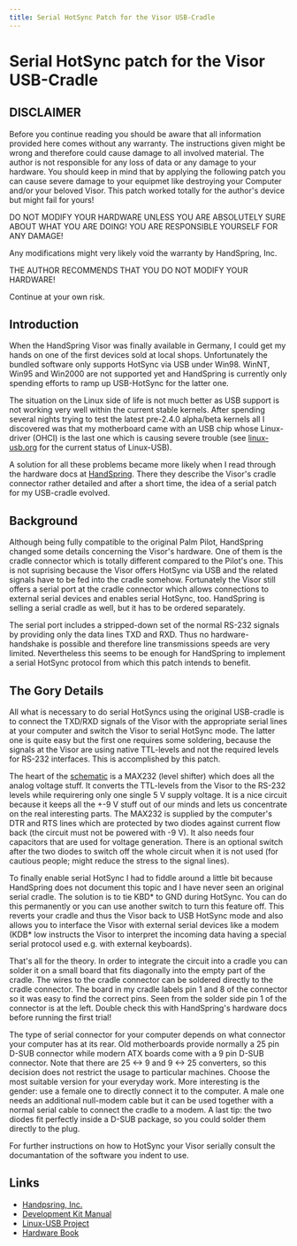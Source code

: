 ```yaml
---
title: Serial HotSync Patch for the Visor USB-Cradle
---
```


# Serial HotSync patch for the Visor USB-Cradle #

## DISCLAIMER ##
Before you continue reading you should be aware that all information provided here comes without any warranty. The instructions given might be wrong and therefore could cause damage to all involved material. The author is not responsible for any loss of data or any damage to your hardware. You should keep in mind that by applying the following patch you can cause severe damage to your equipmet like destroying your Computer and/or your beloved Visor. This patch worked totally for the author's device but might fail for yours!

DO NOT MODIFY YOUR HARDWARE UNLESS YOU ARE ABSOLUTELY SURE ABOUT WHAT YOU ARE DOING! YOU ARE RESPONSIBLE YOURSELF FOR ANY DAMAGE!

Any modifications might very likely void the warranty by HandSpring, Inc.

THE AUTHOR RECOMMENDS THAT YOU DO NOT MODIFY YOUR HARDWARE!

Continue at your own risk. 

## Introduction ##
When the HandSpring Visor was finally available in Germany, I could get my hands on one of the first devices sold at local shops. Unfortunately the bundled software only supports HotSync via USB under Win98. WinNT, Win95 and Win2000 are not supported yet and HandSpring is currently only spending efforts to ramp up USB-HotSync for the latter one.

The situation on the Linux side of life is not much better as USB support is not working very well within the current stable kernels. After spending several nights trying to test the latest pre-2.4.0 alpha/beta kernels all I discovered was that my motherboard came with an USB chip whose Linux-driver (OHCI) is the last one which is causing severe trouble (see [linux-usb.org](http://www.linux-usb.org/)  for the current status of Linux-USB).

A solution for all these problems became more likely when I read through the hardware docs at [HandSpring](http://www.handspring.com/). There they describe the Visor's cradle connector rather detailed and after a short time, the idea of a serial patch for my USB-cradle evolved.

## Background ##
 Although being fully compatible to the original Palm Pilot, HandSpring changed some details concerning the Visor's hardware. One of them is the cradle connector which is totally different compared to the Pilot's one. This is not suprising because the Visor offers HotSync via USB and the related signals have to be fed into the cradle somehow. Fortunately the Visor still offers a serial port at the cradle connector which allows connections to external serial devices and enables serial HotSync, too. HandSpring is selling a serial cradle as well, but it has to be ordered separately.

The serial port includes a stripped-down set of the normal  RS-232 signals by providing only the data lines TXD and RXD. Thus no hardware-handshake is possible and therefore line transmissions speeds are very limited. Nevertheless this seems to be enough for HandSpring to implement a serial HotSync protocol from which  this patch intends to benefit.

## The Gory Details ##
All what is necessary to do serial HotSyncs using the original USB-cradle is to connect the TXD/RXD signals of the Visor with the appropriate serial lines at your computer and switch the Visor to serial HotSync mode. The latter one is quite easy but the first one requires some soldering, because the signals at the Visor are using native TTL-levels and not the required levels for RS-232 interfaces. This is accomplished by this patch.

The heart of the [schematic](visor_cradle/schematic.pdf)  is a MAX232 (level shifter) which does all the analog voltage stuff. It converts the TTL-levels from the Visor to the RS-232 levels while requirering only one single 5 V supply voltage. It is a nice circuit because it keeps all the +-9 V stuff out of our minds and lets us concentrate on the real interesting parts. The MAX232 is supplied by the computer's DTR and RTS lines which are protected by two diodes against current flow back (the circuit must not be powered with -9 V). It also needs four capacitors that are used for voltage generation. There is an optional switch after the two diodes to switch off the whole circuit when it is not used (for cautious people; might reduce the stress to the signal lines).

To finally enable serial HotSync I had to fiddle around a little bit because HandSpring does not document this topic and I have never seen an original serial cradle. The solution is to tie KBD* to GND during HotSync. You can do this permanently or you can use another switch to turn this feature off. This reverts your cradle and thus the Visor back to USB HotSync mode and also allows you to interface the Visor with external serial devices like a modem (KDB* low instructs the Visor to interpret the incoming data having a special serial protocol used e.g. with external keyboards).

That's all for the theory. In order to integrate the circuit into a cradle you can solder it on a small board that fits diagonally into the empty part of the cradle. The wires to the cradle connector can be soldered directly to the cradle connector. The board in my cradle labels pin 1 and 8 of the connector so it was easy to find the correct pins. Seen from the solder side pin 1 of the connector is at the left. Double check this with HandSpring's hardware docs before running the first trial!

The type of serial connector for your computer depends on what connector your computer has at its rear. Old motherboards provide normally a 25 pin D-SUB connector while modern ATX boards come with a 9 pin D-SUB connector. Note that there are 25 <-> 9 and 9 <-> 25 converters, so this decision does not restrict the usage to particular machines. Choose the most suitable version for your everyday work. More interesting is the gender: use a female one to directly connect it to the computer. A male one needs an additional null-modem cable but it can be used together with a normal serial cable to connect the cradle to a modem.
A last tip: the two diodes fit perfectly inside a D-SUB package, so you could solder them directly to the plug.

For further instructions on how to HotSync your Visor serially consult the documantation of the software you indent to use.

## Links ##
- [Handpsring, Inc.](http://www.handspring.com/)
- [Development Kit Manual](http://www.handspring.com/developers/developers_kit.asp)
- [Linux-USB Project](http://www.linux-usb.org/)
- [Hardware Book](http://www.hardwarebook.net/)
